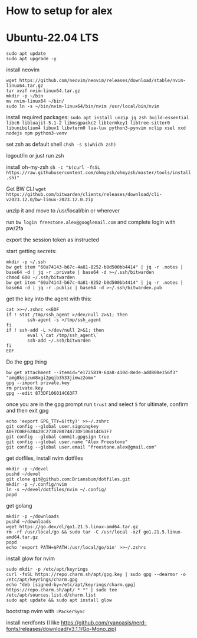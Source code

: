 # How to setup for alex

# Ubuntu-22.04 LTS

```
sudo apt update
sudo apt upgrade -y
```

install neovim
```
wget https://github.com/neovim/neovim/releases/download/stable/nvim-linux64.tar.gz
tar xvzf nvim-linux64.tar.gz
mkdir -p ~/bin
mv nvim-linux64 ~/bin/
sudo ln -s ~/bin/nvim-linux64/bin/nvim /usr/local/bin/nvim 
```

install required packages:
`sudo apt install unzip jq zsh build-essential libc6 libluajit-5.1-2 libmsgpackc2 libtermkey1 libtree-sitter0 libunibilium4 libuv1 libvterm0 lua-luv python3-pynvim xclip xsel xxd nodejs npm python3-venv`

set zsh as default shell
`chsh -s $(which zsh)`

logout/in or just run zsh

install oh-my-zsh
`sh -c "$(curl -fsSL https://raw.githubusercontent.com/ohmyzsh/ohmyzsh/master/tools/install.sh)"`

Get BW CLI
`wget https://github.com/bitwarden/clients/releases/download/cli-v2023.12.0/bw-linux-2023.12.0.zip`

unzip it and move to /usr/local/bin or wherever

run `bw login freestone.alex@googlemail.com` and complete login with pw/2fa

export the session token as instructed

start getting secrets:
```
mkdir -p ~/.ssh
bw get item "60a74143-b67c-4a81-8252-b0d500bb4414" | jq -r .notes | base64 -d | jq -r .private | base64 -d >~/.ssh/bitwarden
chmod 600 ~/.ssh/bitwarden
bw get item "60a74143-b67c-4a81-8252-b0d500bb4414" | jq -r .notes | base64 -d | jq -r .public | base64 -d >~/.ssh/bitwarden.pub
```

get the key into the agent with this:
```
cat >>~/.zshrc <<EOF
if ! stat /tmp/ssh_agent >/dev/null 2>&1; then
        ssh-agent -s >/tmp/ssh_agent
fi
if ! ssh-add -L >/dev/null 2>&1; then
        eval \`cat /tmp/ssh_agent\`
        ssh-add ~/.ssh/bitwarden
fi
EOF
```

Do the gpg thing

```
bw get attachment --itemid="e1725819-64a8-410d-8ede-add800e156f3" "amg8ksjzum8xgi2pqjb3h33jimwz2omx"
gpg --import private.key
rm private.key
gpg --edit 873DF106014C63F7
```

once you are in the gpg prompt run `trust` and select `5` for ultimate, confirm and then exit gpg

```
echo 'export GPG_TTY=$(tty)' >>~/.zshrc
git config --global user.signingkey A0E7C0BF628420C273078074873DF106014C63F7
git config --global commit.gpgsign true
git config --global user.name "Alex Freestone"
git config --global user.email "freestone.alex@gmail.com"
```

get dotfiles, install nvim dotfiles
```
mkdir -p ~/devel
pushd ~/devel
git clone git@github.com:Briansbum/dotfiles.git
mkdir -p ~/.config/nvim
ln -s ~/devel/dotfiles/nvim ~/.config/ 
popd
```

get golang
```
mkdir -p ~/downloads
pushd ~/downloads
wget https://go.dev/dl/go1.21.5.linux-amd64.tar.gz
rm -rf /usr/local/go && sudo tar -C /usr/local -xzf go1.21.5.linux-amd64.tar.gz
popd
echo 'export PATH=$PATH:/usr/local/go/bin' >>~/.zshrc
```

install glow for nvim
```
sudo mkdir -p /etc/apt/keyrings
curl -fsSL https://repo.charm.sh/apt/gpg.key | sudo gpg --dearmor -o /etc/apt/keyrings/charm.gpg
echo "deb [signed-by=/etc/apt/keyrings/charm.gpg] https://repo.charm.sh/apt/ * *" | sudo tee /etc/apt/sources.list.d/charm.list
sudo apt update && sudo apt install glow
```

bootstrap nvim with `:PackerSync`

install nerdfonts (I like https://github.com/ryanoasis/nerd-fonts/releases/download/v3.1.1/Go-Mono.zip)
